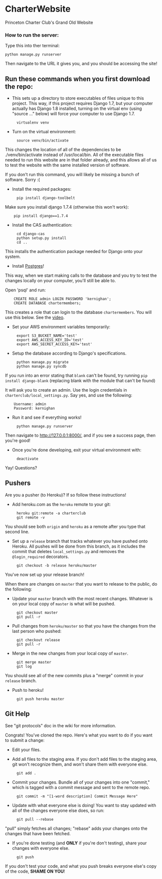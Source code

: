CharterWebsite
==============

Princeton Charter Club's Grand Old Website

### How to run the server:

Type this into ther terminal:

    python manage.py runserver

Then navigate to the URL it gives you, and you should be accessing the site!


Run these commands when you first download the repo:
---

- This sets up a directory to store executables of files unique to this project. This way, if this project requires Django 1.7, but your computer actually has Django 1.8 installed, turning on the virtual env (using "source ..." below) will force your computer to use Django 1.7.

        virtualenv venv

- Turn on the virtual environment:

        source venv/bin/activate

This changes the location of all of the dependencies to be ./venv/bin/activate instead of /usr/local/bin. All of the executable files needed to run this website are in that folder already, and this allows all of us to test the website with the same installed version of software.

If you don't run this command, you will likely be missing a bunch of software. Sorry :(

- Install the required packages:

        pip install django-toolbelt

Make sure you install django 1.7.4 (otherwise this won't work):

        pip install django==1.7.4

- Install the CAS authentication:

        cd django-cas
        python setup.py install
        cd ..

This installs the authentication package needed for Django onto your system.

- Install [Postgres](http://postgresapp.com/)!

This way, when we start making calls to the database and you try to test the changes locally on your computer, you'll still be able to.

Open 'psql' and run:

        CREATE ROLE admin LOGIN PASSWORD 'kernighan';
        CREATE DATABASE chartermembers;

This creates a role that can login to the database `chartermembers`. You will
use this below. See the [video](https://docs.google.com/a/princeton.edu/file/d/0B6HetodYPhDwX3NtTlVQc19YQ2s/edit).

- Set your AWS environment variables temporarily:

        export S3_BUCKET_NAME='test' 
        export AWS_ACCESS_KEY_ID='test' 
        export AWS_SECRET_ACCESS_KEY='test' 

- Setup the database according to Django's specifications.

        python manage.py migrate
        python manage.py syncdb

If you run into an error stating that `blank` can't be found, try running `pip install django-blank` (replacing blank with the module that can't be found)

It will ask you to create an admin. Use the login credentials in
`charterclub/local_settings.py`. Say yes, and use the following:

        Username: admin
        Password: kernighan

- Run it and see if everything works!

        python manage.py runserver

Then navigate to http://127.0.0.1:8000/, and if you see a success page, then you're good!

- Once you're done developing, exit your virtual environment with:

        deactivate

Yay! Questions?


Pushers
---

Are you a pusher (to Heroku)? If so follow these instructions!

- Add heroku.com as the `heroku` remote to your git:

        heroku git:remote -a charterclub
        git remote -v

You should see both `origin` and `heroku` as a remote after you type that second line.

- Set up a `release` branch that tracks whatever you have pushed onto Heroku. All pushes will be done from this branch, as it includes the commit that deletes `local_settings.py` and removes the `@login_required` decorators.

        git checkout -b release heroku/master

You've now set up your release branch!

When there are changes on `master` that you want to release to the public, do the following:

- Update your `master` branch with the most recent changes. Whatever is on your local copy of `master` is what will be pushed.

        git checkout master
        git pull -r

- Pull changes from `heroku/master` so that you have the changes from the last person who pushed:

        git checkout release
        git pull -r

- Merge in the new changes from your local copy of `master`.

        git merge master
        git log

You should see all of the new commits plus a "merge" commit in your `release` branch.

- Push to heroku!

        git push heroku master


Git Help
---
See "git protocols" doc in the wiki for more information.

Congrats! You've cloned the repo. Here's what you want to do if you want to submit a change:

- Edit your files.
- Add all files to the staging area. If you don't add files to the staging area, git won't recognize them, and won't share them with everyone else.

        git add .

- Commit your changes. Bundle all of your changes into one "commit," which is tagged with a commit message and sent to the remote repo.

        git commit -m "[1-word description] Commit Message Here"

- Update with what everyone else is doing! You want to stay updated with all of the changes everyone else does, so run:

        git pull --rebase

"pull" simply fetches all changes; "rebase" adds your changes onto the changes that have been fetched.

- If you're done testing (and **ONLY** if you're don't testing), share your changes with everyone else.

        git push

If you don't test your code, and what you push breaks everyone else's copy of the code, **SHAME ON YOU**!


